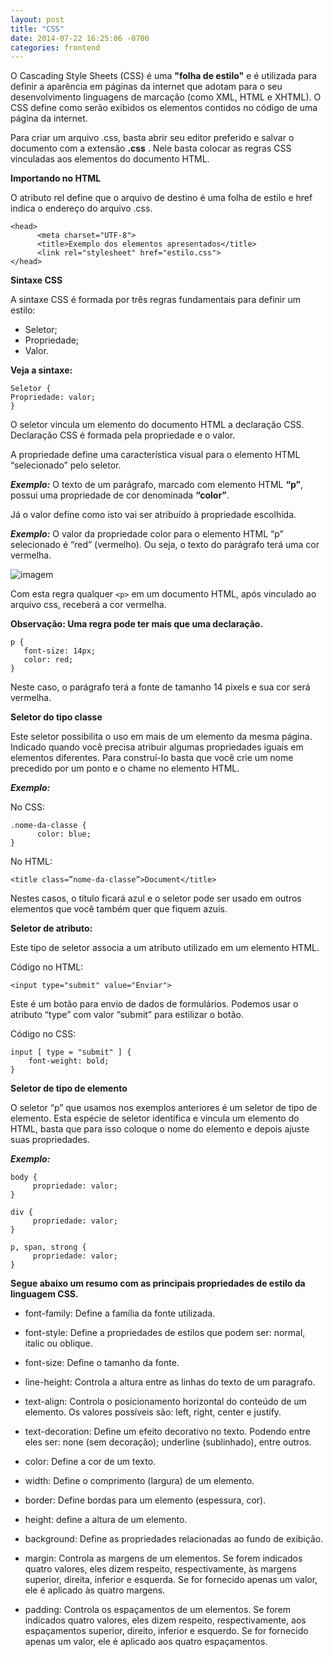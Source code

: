 ```yaml
---
layout: post
title: "CSS"
date: 2014-07-22 16:25:06 -0700
categories: frontend
---
```


O Cascading Style Sheets (CSS) é uma __"folha de estilo"__ e é utilizada para definir a aparência em páginas da internet que adotam para o seu desenvolvimento linguagens de marcação (como XML, HTML e XHTML). O CSS define como serão exibidos os elementos contidos no código de uma página da internet.

Para criar um arquivo .css, basta abrir seu editor preferido e salvar o documento com a extensão __.css__ . Nele basta colocar as regras CSS vinculadas aos elementos do documento HTML.

**Importando no HTML**

O atributo rel define que o arquivo de destino é uma folha de estilo e href indica o endereço do arquivo .css.

```
<head>
      <meta charset="UTF-8">
      <title>Exemplo dos elementos apresentados</title>
      <link rel="stylesheet" href="estilo.css">
</head>
```

**Sintaxe CSS**

A sintaxe CSS é formada por três regras fundamentais para definir um estilo:

* Seletor;
* Propriedade;
* Valor.

**Veja a sintaxe:**
```
Seletor {
Propriedade: valor;
}
```

O seletor vincula um elemento do documento HTML a declaração CSS. Declaração CSS é formada pela propriedade e o valor. 

A propriedade define uma característica visual para o elemento HTML “selecionado” pelo seletor.

***Exemplo:*** O texto de um parágrafo, marcado com elemento HTML __“p”__, possui uma propriedade de cor denominada __“color”__. 

Já o valor define como isto vai ser atribuído à propriedade escolhida.

***Exemplo:*** O valor da propriedade color para o elemento HTML “p” selecionado é “red” (vermelho). Ou seja, o texto do parágrafo terá uma cor vermelha.

![imagem](https://www.chiefofdesign.com.br/wp-content/uploads/2018/08/regra-css.jpg)

Com esta regra qualquer `<p>` em um documento HTML, após vinculado ao arquivo css, receberá a cor vermelha.

**Observação: Uma regra pode ter mais que uma declaração.**

```
p {
   font-size: 14px;
   color: red;
}
```
Neste caso, o parágrafo terá a fonte de tamanho 14 pixels e sua cor será vermelha.

**Seletor do tipo classe**

Este seletor possibilita o uso em mais de um elemento da mesma página. Indicado quando você precisa atribuir algumas propriedades iguais em elementos diferentes. Para construí-lo basta que você crie um nome precedido por um ponto e o chame no elemento HTML.

***Exemplo:***

No CSS:

```
.nome-da-classe {
      color: blue;
}
```
No HTML:

```
<title class=”nome-da-classe”>Document</title>
```

Nestes casos, o título ficará azul e o seletor pode ser usado em outros elementos que você também quer que fiquem azuis.

**Seletor de atributo:**

Este tipo de seletor associa a um atributo utilizado em um elemento HTML.

Código no HTML:

```
<input type="submit" value="Enviar">
```

Este é um botão para envio de dados de formulários. 
Podemos usar o atributo “type” com valor “submit” para estilizar o botão.

Código no CSS:

```
input [ type = "submit" ] {
    font-weight: bold;  
}
```

**Seletor de tipo de elemento**

O seletor “p” que usamos nos exemplos anteriores é um seletor de tipo de elemento. Esta espécie de seletor identifica e vincula um elemento do HTML, basta que para isso coloque o nome do elemento e depois ajuste suas propriedades.
 
***Exemplo:***

```
body {
     propriedade: valor;
}
 
div {
     propriedade: valor;
}
 
p, span, strong {
     propriedade: valor;
}
```
**Segue abaixo um resumo com as principais propriedades de estilo da linguagem CSS.**

* font-family: Define a família da fonte utilizada.

* font-style: Define a propriedades de estilos que podem ser: normal, italic ou oblique. 

* font-size: Define o tamanho da fonte.

* line-height: Controla a altura entre as linhas do texto de um paragrafo.

* text-align: Controla o posicionamento horizontal do conteúdo de um elemento. Os valores possíveis são: left, right, center e justify.

* text-decoration: Define um efeito decorativo no texto. Podendo entre eles ser: none (sem decoração); underline (sublinhado), entre outros.

* color: Define a cor de um texto. 

* width: Define o comprimento (largura) de um elemento. 

* border: Define bordas para um elemento (espessura, cor).

* height: define a altura de um elemento.

* background: Define as propriedades relacionadas ao fundo de exibição.

* margin: Controla as margens de um elementos. Se forem indicados quatro valores, eles dizem respeito, respectivamente, às margens superior, direita, inferior e esquerda. Se for fornecido apenas um valor, ele é aplicado às quatro margens.

* padding: Controla os espaçamentos de um elementos. Se forem indicados quatro valores, eles dizem respeito, respectivamente, aos espaçamentos superior, direito, inferior e esquerdo. Se for fornecido apenas um valor, ele é aplicado aos quatro espaçamentos.







